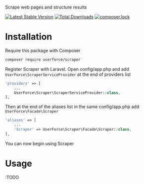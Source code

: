 Scrape web pages and structure results

[![Latest Stable Version](https://poser.pugx.org/userforce/laravel-scraper/v/stable)](https://packagist.org/packages/userforce/laravel-scraper)
[![Total Downloads](https://poser.pugx.org/userforce/laravel-scraper/downloads)](https://packagist.org/packages/userforce/laravel-scraper)
[![composer.lock](https://poser.pugx.org/userforce/laravel-scraper/composerlock)](https://packagist.org/packages/userforce/laravel-scraper)

# Installation
Require this package with Composer

```bash
composer require userforce/scraper
```

Register Scraper with Laravel. Open config/app.php and add ```UserForce\ScraperServiceProvider``` at the end of providers list

```php
'providers' => [
    ...
    UserForce\Scraper\ScraperServiceProvider::class,
],
```

Then at the end of the aliases list in the same config/app.php add ```UserForce\Facade\Scraper```

```php
'aliases' => [
    ...
    'Scraper' => UserForce\Scraper\Facade\Scraper::class,
],
```

You can now begin using Scraper

# Usage
:TODO